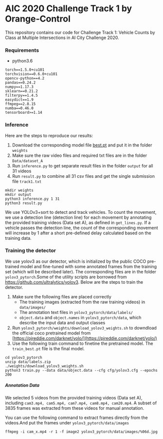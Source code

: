 # AIC 2020 Challenge Track 1 by Orange-Control
This repository contains our code for Challenge Track 1: Vehicle Counts by Class at Multiple Intersections in AI City Challenge 2020.


### Requirements
* python3.6

```
torch==1.5.0+cu101
torchvision==0.6.0+cu101
opencv-python==4.2
pandas==0.24.2
numpy==1.17.3
sklearn==0.21.2
filterpy==1.4.5
easydict==1.9
ffmpeg==2.8.15
numba==0.46.0
tensorboard>=1.14
```


### Inference

Here are the steps to reproduce our results:

1. Download the corresponding model file [best.pt](https://drive.google.com/open?id=1Usf1lidUOiUXchiaZHU9Q3HiLiBf9Npf) and put it in the folder `weights`
2. Make sure the raw video files and required txt files are in the folder `Data/dataset_A`
3. Run `inference.py` to get separate result files in the folder `output` for all 31 videos
4. Run `result.py` to combine all 31 csv files and get the single submission file `track1.txt`
```
mkdir weights
mkdir output
python3 inference.py 1 31
python3 result.py
```

We use YOLOv3+sort to detect and track vehicles. To count the movement, we use a detection line (detection line) for each movement by annotating the provided training videos (Data set A), as defined in `get_lines.py`. If a vehicle passes the detection line, the count of the corresponding movement will increase by 1 after a short pre-defined delay calculated based on the training data.


### Training the detector
We use yolov3 as our detector, which is initialized by the public COCO pre-trained model and fine-tuned with some annotated frames from the training set (which will be described later). The corresponding files are in the folder `yolov3_pytorch`.Some of the utility scripts are borrowed from https://github.com/ultralytics/yolov3. Below are the steps to train the detector.

1. Make sure the following files are placed correctly
	* The training images (extracted from the raw training videos) in `data/images/`
	* The annotation text files in `yolov3_pytorch/data/labels/`
	* `object.data` and `object.names` in `yolov3_pytorch/data`, which describe the input data and output classes
2. Run `yolov3_pytorch/weights/download_yolov3_weights.sh` to downdload the official coco pretrained model from [https://pjreddie.com/darknet/yolo/](https://pjreddie.com/darknet/yolo/)
3. Use the following train command to finetine the pretrained model. The `train_best.pt` file is the final model.
```
cd yolov3_pytorch
unzip data/labels.zip
./weights/download_yolov3_weights.sh
python3 train.py --data data/object.data --cfg cfg/yolov3.cfg --epochs 200
```

##### Annotation Data

We selected 5 videos from the provided training videos (Data set A), including `cam3.mp4, cam5.mp4, cam7.mp4, cam8.mp4, cam20.mp4`. A subset of 3835 frames was extracted from these videos for manual annotation.

You can use the following command to extract frames directly from the videos.And put the frames under `yolov3_pytorch/data/images`
```
ffmpeg -i cam_x.mp4 -r 1 -f image2 yolov3_pytorch/data/images/%06d.jpg
```

